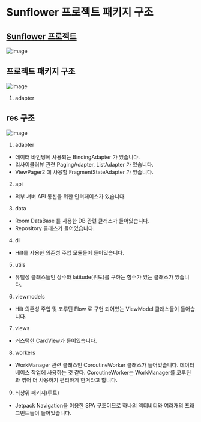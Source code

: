 # Sunflower 프로젝트 패키지 구조

## [Sunflower 프로젝트](https://github.com/android/sunflower)

![image](https://user-images.githubusercontent.com/48902047/149451934-a5124d6d-f41f-4faf-8995-505a739b86ab.png)
## 프로젝트 패키지 구조
![image](https://user-images.githubusercontent.com/48902047/149452193-b1235a0b-66fc-4566-a7a1-fd8fdace1179.png)

1. adapter
  
## res 구조
![image](https://user-images.githubusercontent.com/48902047/149452231-51f959e8-63b5-4deb-a03c-625d0c35c44c.png)
1. adapter
- 데이터 바인딩에 사용되는 BindingAdapter 가 있습니다.
- 리사이클러뷰 관련 PagingAdapter, ListAdapter 가 있습니다.
- ViewPager2 에 사용할 FragmentStateAdapter 가 있습니다.
2. api
- 외부 서버 API 통신을 위한 인터페이스가 있습니다.
3. data
- Room DataBase 를 사용한 DB 관련 클래스가 들어있습니다.
- Repository 클래스가 들어있습니다.
4. di
- Hilt를 사용한 의존성 주입 모듈들이 들어있습니다.
5. utils
- 유틸성 클래스들인 상수와 latitude(위도)를 구하는 함수가 있는 클래스가 있습니다.
6. viewmodels
- Hilt 의존성 주입 및 코루틴 Flow 로 구현 되어있는 ViewModel 클래스들이 들어습니다.
7. views
- 커스텀한 CardView가 들어있습니다.
8. workers
- WorkManager 관련 클래스인 CoroutineWorker 클래스가 들어있습니다. 데이터베이스 작업에 사용하는 것 같다. CoroutineWorker는 WorkManager를 코루틴과 엮어 더 사용하기 편리하게 한거라고 합니다.
9. 최상위 패키지(루트)
- Jetpack Navigation을 이용한 SPA 구조이므로 하나의 액티비티와 여러개의 프래그먼트들이 들어있습니다.
